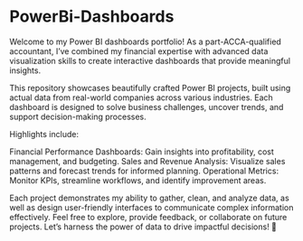 # PowerBi-Dashboards
Welcome to my Power BI dashboards portfolio! As a part-ACCA-qualified accountant, I’ve combined my financial expertise with advanced data visualization skills to create interactive dashboards that provide meaningful insights.

This repository showcases beautifully crafted Power BI projects, built using actual data from real-world companies across various industries. Each dashboard is designed to solve business challenges, uncover trends, and support decision-making processes.

Highlights include:

Financial Performance Dashboards: Gain insights into profitability, cost management, and budgeting.
Sales and Revenue Analysis: Visualize sales patterns and forecast trends for informed planning.
Operational Metrics: Monitor KPIs, streamline workflows, and identify improvement areas.

Each project demonstrates my ability to gather, clean, and analyze data, as well as design user-friendly interfaces to communicate complex information effectively.
Feel free to explore, provide feedback, or collaborate on future projects. Let’s harness the power of data to drive impactful decisions! 🚀 
